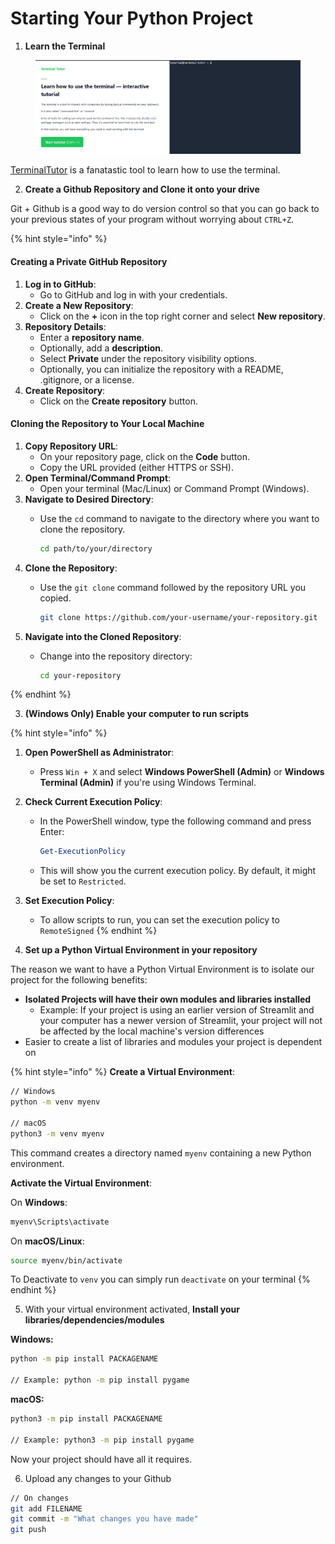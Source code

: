 # Starting Your Python Project

1. **Learn the Terminal**

<figure><img src="../.gitbook/assets/image (7).png" alt=""><figcaption></figcaption></figure>

[TerminalTutor](https://www.terminaltutor.com/) is a fanatastic tool to learn how to use the terminal.

2. **Create a Github Repository and Clone it onto your drive**

Git + Github is a good way to do version control so that you can go back to your previous states of your program without worrying about `CTRL+Z`.&#x20;

{% hint style="info" %}
#### Creating a Private GitHub Repository

1. **Log in to GitHub**:
   * Go to GitHub and log in with your credentials.
2. **Create a New Repository**:
   * Click on the **+** icon in the top right corner and select **New repository**.
3. **Repository Details**:
   * Enter a **repository name**.
   * Optionally, add a **description**.
   * Select **Private** under the repository visibility options.
   * Optionally, you can initialize the repository with a README, .gitignore, or a license.
4. **Create Repository**:
   * Click on the **Create repository** button.

#### Cloning the Repository to Your Local Machine

1. **Copy Repository URL**:
   * On your repository page, click on the **Code** button.
   * Copy the URL provided (either HTTPS or SSH).
2. **Open Terminal/Command Prompt**:
   * Open your terminal (Mac/Linux) or Command Prompt (Windows).
3. **Navigate to Desired Directory**:
   *   Use the `cd` command to navigate to the directory where you want to clone the repository.

       ```bash
       cd path/to/your/directory
       ```
4. **Clone the Repository**:
   *   Use the `git clone` command followed by the repository URL you copied.

       ```bash
       git clone https://github.com/your-username/your-repository.git
       ```
5. **Navigate into the Cloned Repository**:
   *   Change into the repository directory:

       ```bash
       cd your-repository
       ```
{% endhint %}

3. **(Windows Only) Enable your computer to run scripts**

{% hint style="info" %}
1. **Open PowerShell as Administrator**:
   * Press `Win + X` and select **Windows PowerShell (Admin)** or **Windows Terminal (Admin)** if you're using Windows Terminal.
2. **Check Current Execution Policy**:
   *   In the PowerShell window, type the following command and press Enter:

       ```powershell
       Get-ExecutionPolicy
       ```
   * This will show you the current execution policy. By default, it might be set to `Restricted`.
3. **Set Execution Policy**:
   * To allow scripts to run, you can set the execution policy to `RemoteSigned`
{% endhint %}

4. **Set up a Python Virtual Environment in your repository**

The reason we want to have a Python Virtual Environment is to isolate our project for the following benefits:

* **Isolated Projects will have their own modules and libraries installed**
  * Example: If your project is using an earlier version of Streamlit and your computer has a newer version of Streamlit, your project will not be affected by the local machine's version differences
* Easier to create a list of libraries and modules your project is dependent on

{% hint style="info" %}
**Create a Virtual Environment**:

```bash
// Windows
python -m venv myenv

// macOS
python3 -m venv myenv
```



This command creates a directory named `myenv` containing a new Python environment.

**Activate the Virtual Environment**:

On **Windows**:

```bash
myenv\Scripts\activate
```



On **macOS/Linux**:

```bash
source myenv/bin/activate
```



To Deactivate to `venv` you can simply run `deactivate` on your terminal
{% endhint %}

5. With your virtual environment activated, **Install your libraries/dependencies/modules**

**Windows:**

```bash
python -m pip install PACKAGENAME

// Example: python -m pip install pygame
```

**macOS:**

```bash
python3 -m pip install PACKAGENAME

// Example: python3 -m pip install pygame
```

Now your project should have all it requires.

6. Upload any changes to your Github

```bash
// On changes
git add FILENAME
git commit -m "What changes you have made"
git push
```
